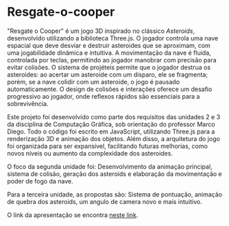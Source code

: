 # Resgate-o-cooper
"Resgate o Cooper" é um jogo 3D inspirado no clássico *Asteroids*, desenvolvido utilizando a biblioteca Three.js. O jogador controla uma nave espacial que deve desviar e destruir asteroides que se aproximam, com uma jogabilidade dinâmica e intuitiva. A movimentação da nave é fluida, controlada por teclas, permitindo ao jogador manobrar com precisão para evitar colisões. O sistema de projéteis permite que o jogador destrua os asteroides: ao acertar um asteroide com um disparo, ele se fragmenta; porém, se a nave colidir com um asteroide, o jogo é pausado automaticamente. O design de colisões e interações oferece um desafio progressivo ao jogador, onde reflexos rápidos são essenciais para a sobrevivência.

Este projeto foi desenvolvido como parte dos requisitos das unidades 2 e 3 da disciplina de Computação Gráfica, sob orientação do professor Marco Diego. Todo o código foi escrito em JavaScript, utilizando Three.js para a renderização 3D e animação dos objetos. Além disso, a arquitetura do jogo foi organizada para ser expansível, facilitando futuras melhorias, como novos níveis ou aumento da complexidade dos asteroides.

O foco da segunda unidade foi: Desenvolvimento da animação principal, sistema de colisão, geração dos asteroids e elaboração da movimentação e poder de fogo da nave.

Para a terceira unidade, as propostas são: Sistema de pontuação, animação de quebra dos asteroids, um angulo de camera novo e mais intuitivo.

O link da apresentação se encontra [neste link](https://www.canva.com/design/DAGTiqgKbp8/loST7EEEq-DfegCNfiBJ6Q/edit?utm_content=DAGTiqgKbp8&utm_campaign=designshare&utm_medium=link2&utm_source=sharebutton).
